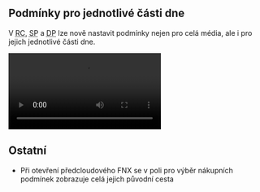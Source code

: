 ﻿---
categories: [fenix]
layout: fenix
---
## Podmínky pro jednotlivé části dne
V <abbr title="Reachové křivky">RC</abbr>, <abbr title="Strategický plán">SP</abbr> a <abbr title="Detailní plán">DP</abbr> lze nově nastavit podmínky nejen pro celá média, ale i pro jejich jednotlivé části dne.  
 
 <video src="{{site.url}}/data/podminkyprodayparty.mp4" type="video/mp4" controls>Podmínky pro části dnů</video>

 
## Ostatní
<ul>
	<li>Při otevření předcloudového FNX se v poli pro výběr nákupních podmínek zobrazuje celá jejich původní cesta</li>
</ul>





